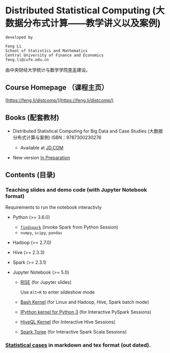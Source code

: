 # Distributed Statistical Computing (大数据分布式计算——教学讲义以及案例)

    developed by

    Feng Li
    School of Statistics and Mathematics
    Central University of Finance and Economics
    feng.li@cufe.edu.cn
    
由中央财经大学统计与数学学院[李丰](https://feng.li/)建设。

## Course Homepage （课程主页）

   [https://feng.li/distcomp/](https://feng.li/distcomp/)

## Books (配套教材)

- Distributed Statistical Computing for Big Data and Case Studies (大数据分布式计算与案例) ISBN：9787300230276
    - Available at [JD.COM](https://item.jd.com/11990410.html)

- New version [In Preparation](https://github.com/feng-li/distcompbook)

## Contents (目录)

### Teaching slides and demo code (with Jupyter Notebook format)

Requirements to run the notebook interactivly

- Python (>= 3.6.0)
  - [`findspark`](https://github.com/minrk/findspark) (invoke Spark from Python Session)
  - `numpy`, `scipy`, `pandas`

- Hadoop (>= 2.7.0)
- Hive   (>= 2.3.3)
- Spark  (>= 2.3.1)

- Jupyter Notebook (>= 5.0)

    - [RISE](https://github.com/damianavila/RISE) (for Jupyter slides)
        
        Use `Alt+R` to enter sildeshow mode
        
    - [Bash Kernel](https://github.com/takluyver/bash_kernel) (for Linux and Hadoop, Hive, Spark batch mode)
    - [IPython kernel for Python 3](https://ipython.readthedocs.io/en/latest/install/kernel_install.html) (for Interactive PySpark Sessions)
    - [HiveQL Kernel](https://github.com/EDS-APHP/HiveQLKernel) (for Interactive Hive Sessions)
    - [Spark Toree](https://toree.apache.org/docs/current/user/quick-start/) (for Interactive Spark Scala Sessions)

### [Statistical cases](https://github.com/feng-li/Distributed-Statistical-Computing/tree/master/book-examples) in markdown and tex format  (out dated).
